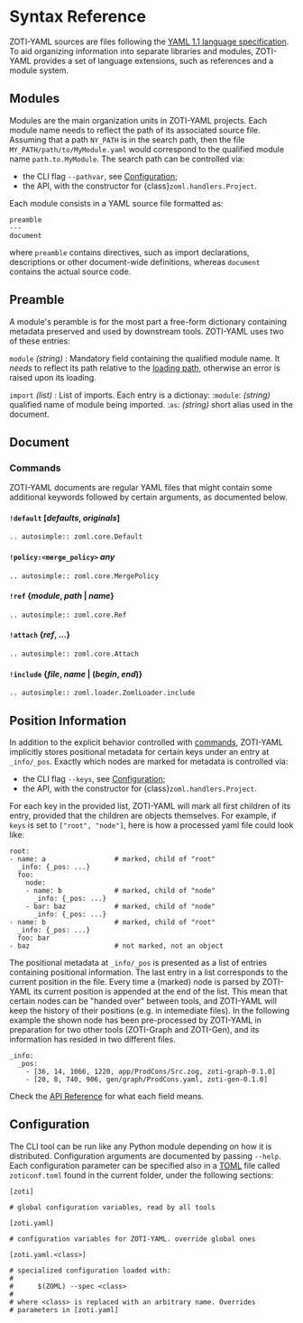 # Syntax Reference


ZOTI-YAML sources are files following the [YAML 1.1 language
specification](https://yaml.org/spec/1.1/#id857168). To aid organizing
information into separate libraries and modules, ZOTI-YAML provides a
set of language extensions, such as references and a module system.

## Modules

Modules are the main organization units in ZOTI-YAML projects. Each
module name needs to reflect the path of its associated source
file. Assuming that a path `NY_PATH` is in the search path, then the
file `MY_PATH/path/to/MyModule.yaml` would correspond to the qualified
module name `path.to.MyModule`. The search path can be controlled via:

- the CLI flag `--pathvar`, see [Configuration](#configuration);
- the API, with the constructor for {class}`zoml.handlers.Project`.

Each module consists in a YAML source file formatted as:

```{code-block} yaml
preamble
---
document
```

where `preamble` contains directives, such as import declarations,
descriptions or other document-wide definitions, whereas
`document` contains the actual source code.


## Preamble


A module's peramble is for the most part a free-form dictionary
containing metadata preserved and used by downstream tools. ZOTI-YAML
uses two of these entries:


`module` *(string)*
: Mandatory field containing the qualified module
  name. It *needs* to reflect its path relative to the [loading
  path](#modules), otherwise an error is raised upon its loading.


`import` *(list)*
: List of imports. Each entry is a dictionay:
  :`module`:  *(string)* qualified name of module being imported.
  :`as`: *(string)* short alias used in the document.

## Document

### Commands

ZOTI-YAML documents are regular YAML files that might contain some
additional keywords followed by certain arguments, as documented
below.

#### `!default` [*defaults*, *originals*]

```{eval-rst}
.. autosimple:: zoml.core.Default
```

#### `!policy:<merge_policy>` *any*

```{eval-rst}
.. autosimple:: zoml.core.MergePolicy
```

#### `!ref` {*module*, *path* | *name*}

```{eval-rst}
.. autosimple:: zoml.core.Ref
```

#### `!attach` {*ref*, ...}

```{eval-rst}
.. autosimple:: zoml.core.Attach
```

#### `!include` {*file*, *name* | (*begin*, *end*)}

```{eval-rst}
.. autosimple:: zoml.loader.ZomlLoader.include
```


## Position Information

In addition to the explicit behavior controlled with
[commands](#commands), ZOTI-YAML implicitly stores positional metadata
for certain keys under an entry at `_info/_pos`. Exactly which nodes
are marked for metadata is controlled via:

- the CLI flag `--keys`, see [Configuration](#configuration);
- the API, with the constructor for {class}`zoml.handlers.Project`.

For each key in the provided list, ZOTI-YAML will mark all first
children of its entry, provided that the children are objects
themselves. For example, if `keys` is set to `["root", "node"]`, here
is how a processed yaml file could look like:

```{code-block} yaml
root:
- name: a                 # marked, child of "root"
  _info: {_pos: ...}
  foo:
    node:
    - name: b             # marked, child of "node"
      _info: {_pos: ...}
    - bar: baz            # marked, child of "node"
      _info: {_pos: ...}
- name: b                 # marked, child of "root"
  _info: {_pos: ...}
  foo: bar
- baz                     # not marked, not an object
```

The positional metadata at `_info/_pos` is presented as a list of
entries containing positional information. The last entry in a list
corresponds to the current position in the file. Every time a (marked)
node is parsed by ZOTI-YAML its current position is appended at the
end of the list. This mean that certain nodes can be "handed over"
between tools, and ZOTI-YAML will keep the history of their positions
(e.g. in intemediate files). In the following example the shown node
has been pre-processed by ZOTI-YAML in preparation for two other tools
(ZOTI-Graph and ZOTI-Gen), and its information has resided in two
different files.

```{code-block} yaml
_info:
  _pos:
    - [36, 14, 1066, 1220, app/ProdCons/Src.zog, zoti-graph-0.1.0]
    - [20, 8, 740, 906, gen/graph/ProdCons.yaml, zoti-gen-0.1.0]
```

Check the [API Reference](api-reference) for what each field means.

## Configuration

The CLI tool can be run like any Python module depending on how it is
distributed. Configuration arguments are documented by passing
`--help`. Each configuration parameter can be specified also in a
[TOML](https://toml.io/en/) file called `zoticonf.toml` found in the
current folder, under the following sections:

```{code-block} toml
[zoti]

# global configuration variables, read by all tools

[zoti.yaml]

# configuration variables for ZOTI-YAML. override global ones

[zoti.yaml.<class>]

# specialized configuration loaded with:
#
#      $(ZOML) --spec <class>
#
# where <class> is replaced with an arbitrary name. Overrides 
# parameters in [zoti.yaml]
```
